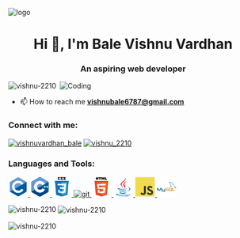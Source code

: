 ![logo](https://static.wixstatic.com/media/73ac76_36cb87ec57494390b39bc6a10852a155~mv2.gif)
<h1 align="center">Hi 👋, I'm Bale Vishnu Vardhan</h1>
<h3 align="center">An aspiring web developer</h3>
<img align="right" alt="Coding" width="400" src="https://camo.githubusercontent.com/e99ebbea9b97b0eb6c21ec49247354c453de695c1586178666e02e05fb3aca6c/68747470733a2f2f692e67697068792e636f6d2f6d656469612f38333648694a633770677a7938694e58436e2f67697068792e676966">

<p align="left"> <img src="https://komarev.com/ghpvc/?username=vishnu-2210&label=Profile%20views&color=0e75b6&style=flat" alt="vishnu-2210" /> </p>

- 📫 How to reach me **vishnubale6787@gmail.com**

<h3 align="left">Connect with me:</h3>
<p align="left">
<a href="https://instagram.com/vishnuvardhan_bale" target="blank"><img align="center" src="https://raw.githubusercontent.com/rahuldkjain/github-profile-readme-generator/master/src/images/icons/Social/instagram.svg" alt="vishnuvardhan_bale" height="30" width="40" /></a>
<a href="https://www.codechef.com/users/vishnu_2210" target="blank"><img align="center" src="https://cdn.jsdelivr.net/npm/simple-icons@3.1.0/icons/codechef.svg" alt="vishnu_2210" height="30" width="40" /></a>
</p>

<h3 align="left">Languages and Tools:</h3>
<p align="left"> <a href="https://www.cprogramming.com/" target="_blank" rel="noreferrer"> <img src="https://raw.githubusercontent.com/devicons/devicon/master/icons/c/c-original.svg" alt="c" width="40" height="40"/> </a> <a href="https://www.w3schools.com/cpp/" target="_blank" rel="noreferrer"> <img src="https://raw.githubusercontent.com/devicons/devicon/master/icons/cplusplus/cplusplus-original.svg" alt="cplusplus" width="40" height="40"/> </a> <a href="https://www.w3schools.com/css/" target="_blank" rel="noreferrer"> <img src="https://raw.githubusercontent.com/devicons/devicon/master/icons/css3/css3-original-wordmark.svg" alt="css3" width="40" height="40"/> </a> <a href="https://git-scm.com/" target="_blank" rel="noreferrer"> <img src="https://www.vectorlogo.zone/logos/git-scm/git-scm-icon.svg" alt="git" width="40" height="40"/> </a> <a href="https://www.w3.org/html/" target="_blank" rel="noreferrer"> <img src="https://raw.githubusercontent.com/devicons/devicon/master/icons/html5/html5-original-wordmark.svg" alt="html5" width="40" height="40"/> </a> <a href="https://www.java.com" target="_blank" rel="noreferrer"> <img src="https://raw.githubusercontent.com/devicons/devicon/master/icons/java/java-original.svg" alt="java" width="40" height="40"/> </a> <a href="https://developer.mozilla.org/en-US/docs/Web/JavaScript" target="_blank" rel="noreferrer"> <img src="https://raw.githubusercontent.com/devicons/devicon/master/icons/javascript/javascript-original.svg" alt="javascript" width="40" height="40"/> </a> <a href="https://www.mysql.com/" target="_blank" rel="noreferrer"> <img src="https://raw.githubusercontent.com/devicons/devicon/master/icons/mysql/mysql-original-wordmark.svg" alt="mysql" width="40" height="40"/> </a> </p>

<p><img align="left" src="https://github-readme-stats.vercel.app/api/top-langs?username=vishnu-2210&show_icons=true&locale=en&layout=compact" alt="vishnu-2210" /></p>

<p>&nbsp;<img align="center" src="https://github-readme-stats.vercel.app/api?username=vishnu-2210&show_icons=true&locale=en" alt="vishnu-2210" /></p>

<p><img align="center" src="https://github-readme-streak-stats.herokuapp.com/?user=vishnu-2210&" alt="vishnu-2210" /></p>
